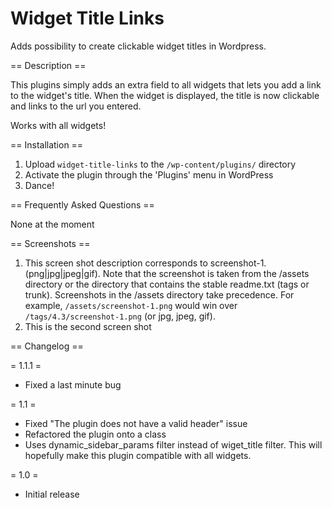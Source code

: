 Widget Title Links
==================

Adds possibility to create clickable widget titles in Wordpress.

== Description ==

This plugins simply adds an extra field to all widgets that lets you
add a link to the widget's title. When the widget is displayed, the title is now clickable and links to the url you entered.

Works with all widgets!

== Installation ==

1. Upload `widget-title-links` to the `/wp-content/plugins/` directory
2. Activate the plugin through the 'Plugins' menu in WordPress
3. Dance!

== Frequently Asked Questions ==

None at the moment

== Screenshots ==

1. This screen shot description corresponds to screenshot-1.(png|jpg|jpeg|gif). Note that the screenshot is taken from
the /assets directory or the directory that contains the stable readme.txt (tags or trunk). Screenshots in the /assets 
directory take precedence. For example, `/assets/screenshot-1.png` would win over `/tags/4.3/screenshot-1.png` 
(or jpg, jpeg, gif).
2. This is the second screen shot

== Changelog ==

= 1.1.1 =
* Fixed a last minute bug

= 1.1 =
* Fixed "The plugin does not have a valid header" issue
* Refactored the plugin onto a class
* Uses dynamic_sidebar_params filter instead of wiget_title filter. This will hopefully make this plugin compatible with all widgets.

= 1.0 =
* Initial release
